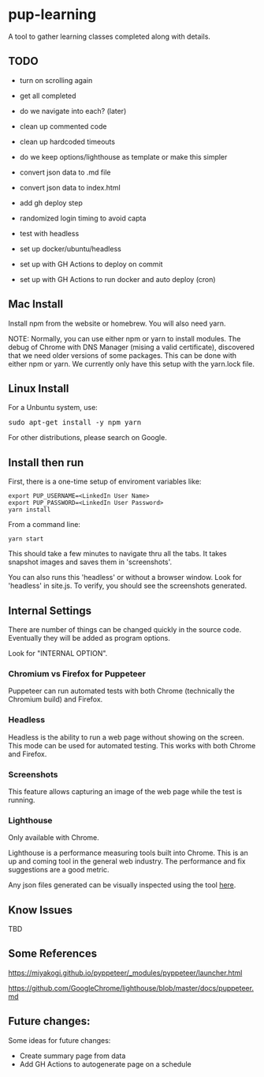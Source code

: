 # pup-learning

A tool to gather learning classes completed along with details.

## TODO

- turn on scrolling again
- get all completed
- do we navigate into each? (later)
- clean up commented code
- clean up hardcoded timeouts
- do we keep options/lighthouse as template or make this simpler

- convert json data to .md file
- convert json data to index.html
- add gh deploy step

- randomized login timing to avoid capta
- test with headless
- set up docker/ubuntu/headless

- set up with GH Actions to deploy on commit
- set up with GH Actions to run docker and auto deploy (cron)


## Mac Install

Install npm from the website or homebrew.  You will also need yarn.

NOTE: Normally, you can use either npm or yarn to install modules.  The debug of
Chrome with DNS Manager (mising a valid certificate), discovered that we need older
versions of some packages.  This can be done with either npm or yarn.  We currently only
have this setup with the yarn.lock file.

## Linux Install

For a Unbuntu system, use:

<pre>
sudo apt-get install -y npm yarn
</pre>

For other distributions, please search on Google.

## Install then run

First, there is a one-time setup of enviroment variables like:

```
export PUP_USERNAME=<LinkedIn User Name>
export PUP_PASSWORD=<LinkedIn User Password>
yarn install
```

From a command line:

```
yarn start
```

This should take a few minutes to navigate thru all the tabs.  It takes snapshot images
and saves them in 'screenshots'.  

You can also runs this 'headless' or without a browser window.  Look for 'headless' in site.js.  To verify, you should see the screenshots generated.


## Internal Settings

There are number of things can be changed quickly in the source code.  Eventually they
will be added as program options.

Look for "INTERNAL OPTION".

### Chromium vs Firefox for Puppeteer

Puppeteer can run automated tests with both Chrome (technically the Chromium build) and
Firefox.

### Headless

Headless is the ability to run a web page without showing on the screen.  This mode can
be used for automated testing.  This works with both Chrome and Firefox.

### Screenshots

This feature allows capturing an image of the web page while the test is running. 

### Lighthouse

Only available with Chrome. 

Lighthouse is a performance measuring tools built into Chrome.  This is an up and
coming tool in the general web industry.  The performance and fix suggestions are 
a good metric.

Any json files generated can be visually inspected using the tool [here](https://googlechrome.github.io/lighthouse/viewer/).


## Know Issues

TBD


## Some References

https://miyakogi.github.io/pyppeteer/_modules/pyppeteer/launcher.html

https://github.com/GoogleChrome/lighthouse/blob/master/docs/puppeteer.md

## Future changes:

Some ideas for future changes:

- Create summary page from data
- Add GH Actions to autogenerate page on a schedule




